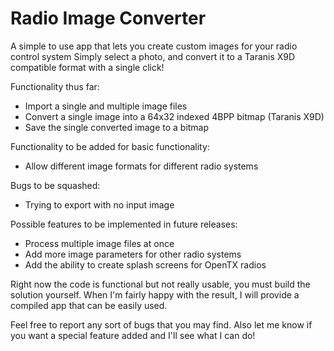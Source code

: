 # Radio Image Converter
A simple to use app that lets you create custom images for your radio control system
Simply select a photo, and convert it to a Taranis X9D compatible format with a single click!

Functionality thus far:
- Import a single and multiple image files
- Convert a single image into a 64x32 indexed 4BPP bitmap (Taranis X9D)
- Save the single converted image to a bitmap

Functionality to be added for basic functionality:
- Allow different image formats for different radio systems

Bugs to be squashed:
- Trying to export with no input image

Possible features to be implemented in future releases:
- Process multiple image files at once
- Add more image parameters for other radio systems
- Add the ability to create splash screens for OpenTX radios

Right now the code is functional but not really usable, you must build the solution yourself. 
When I'm fairly happy with the result, I will provide a compiled app that can be easily used. 

Feel free to report any sort of bugs that you may find. Also let me know if you want a special feature added and I'll see what I can do!
